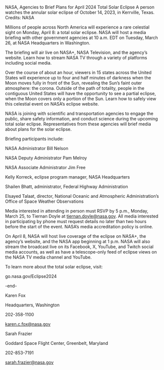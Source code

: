 NASA, Agencies to Brief Plans for April 2024 Total Solar Eclipse 
 A person watches the annular solar eclipse of October 14, 2023, in Kerrville, Texas. Credits: NASA

Millions of people across North America will experience a rare celestial sight on Monday, April 8: a total solar eclipse. NASA will host a media briefing with other government agencies at 10 a.m. EDT on Tuesday, March 26, at NASA Headquarters in Washington.

The briefing will air live on NASA+, NASA Television, and the agency’s website. Learn how to stream NASA TV through a variety of platforms including social media.

Over the course of about an hour, viewers in 15 states across the United States will experience up to four and half minutes of darkness when the Moon moves fully in front of the Sun, revealing the Sun’s faint outer atmosphere: the corona. Outside of the path of totality, people in the contiguous United States will have the opportunity to see a partial eclipse, when the Moon covers only a portion of the Sun. Learn how to safely view this celestial event on NASA’s eclipse website.

NASA is joining with scientific and transportation agencies to engage the public, share safety information, and conduct science during the upcoming total solar eclipse. Representatives from these agencies will brief media about plans for the solar eclipse.

Briefing participants include:

NASA Administrator Bill Nelson

NASA Deputy Administrator Pam Melroy

NASA Associate Administrator Jim Free

Kelly Korreck, eclipse program manager, NASA Headquarters

Shailen Bhatt, administrator, Federal Highway Administration

Elsayed Talaat, director, National Oceanic and Atmospheric Administration’s Office of Space Weather Observations

Media interested in attending in person must RSVP by 5 p.m., Monday, March 25, to Tiernan Doyle at tiernan.doyle@nasa.gov. All media interested in participating by phone must request details no later than two hours before the start of the event. NASA’s media accreditation policy is online.

On April 8, NASA will host live coverage of the eclipse on NASA+, the agency’s website, and the NASA app beginning at 1 p.m. NASA will also stream the broadcast live on its Facebook, X, YouTube, and Twitch social media accounts, as well as have a telescope-only feed of eclipse views on the NASA TV media channel and YouTube.

To learn more about the total solar eclipse, visit:

go.nasa.gov/Eclipse2024

-end-

Karen Fox

Headquarters, Washington

202-358-1100

karen.c.fox@nasa.gov

Sarah Frazier

Goddard Space Flight Center, Greenbelt, Maryland

202-853-7191

sarah.frazier@nasa.gov